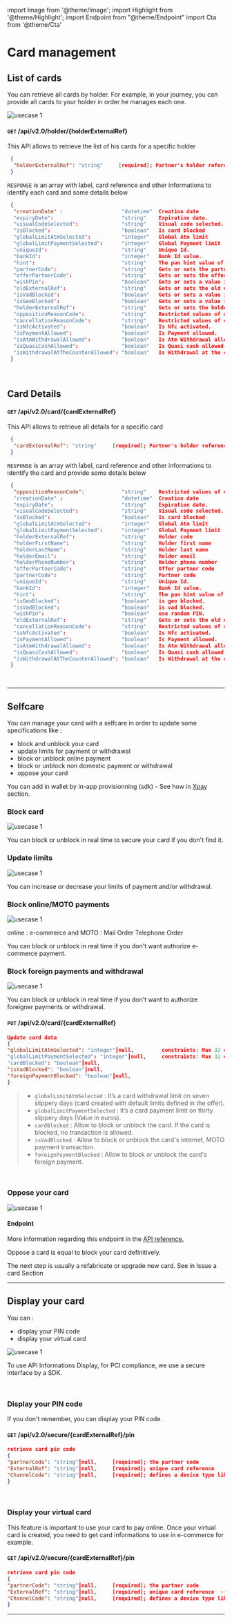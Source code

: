 import Image from '@theme/Image';
import Highlight from '@theme/Highlight';
import Endpoint from "@theme/Endpoint"
import Cta from '@theme/Cta'

# Card management


## List of cards

You can retrieve all cards by holder. For example, in your journey, you can provide all cards to your holder in order he manages each one.

<Image src="docs/Card_List.png" alt="usecase 1"/>

#### ``` GET ``` /api/v2.0/holder/{holderExternalRef}

This API allows to retrieve the list of his cards for a specific holder

```json
 {
  "holderExternalRef": "string"     [required]; Partner's holder reference 
 }
```

``` RESPONSE ``` is an array with label, card reference and other informations to identify each card and some details below
```json
 { 
  "creationDate" :                   "datetime"  Creation date
  "expiryDate":                      "string"    Expiration date.
  "visualCodeSelected":              "string"    Visual code selected.
  "isBlocked":                       "boolean"   Is card blocked
  "globalLimitAtmSelected":          "integer"   Global Atm limit
  "globalLimitPaymentSelected":      "integer"   Global Payment limit
  "uniqueId":                        "string"    Unique Id.
  "bankId":                          "integer"   Bank Id value.
  "hint":                            "string"    The pan hint value of the card.
  "partnerCode":                     "string"    Gets or sets the partner code.
  "offerPartnerCode":                "string"    Gets or sets the offer partner code.
  "wishPin":                         "boolean"   Gets or sets a value indicating whether [wish pin].
  "oldExternalRef":                  "string"    Gets or sets the old external reference.
  "isVadBlocked":                    "boolean"   Gets or sets a value indicating whether this instance is vad blocked.
  "isGeoBlocked":                    "boolean"   Gets or sets a value indicating whether this instance is geo blocked.
  "holderExternalRef":               "string"    Gets or sets the holder external reference.
  "oppositionReasonCode":            "string"    Restricted values of opposition reason code are:
  "cancellationReasonCode":          "string"    Restricted values of cancellation reason code are:
  "isNfcActivated":                  "boolean"   Is Nfc activated.
  "isPaymentAllowed":                "boolean"   Is Payment allowed.
  "isAtmWithdrawalAllowed":          "boolean"   Is Atm Withdrawal allowed.
  "isQuasiCashAllowed":              "boolean"   Is Quasi cash allowed.
  "isWithdrawalAtTheCounterAllowed": "boolean"   Is Withdrawal at the counter allowed.
 }
```
<br/>


## Card Details

#### ``` GET ``` /api/v2.0/card/{cardExternalRef}

This API allows to retrieve all details for a specific card

```json
 {
  "cardExternalRef": "string"     [required]; Partner's holder reference 
 }
```

``` RESPONSE ``` is an array with label, card reference and other informations to identify the card and provide some details below
```json
 { 
  "oppositionReasonCode":            "string"    Restricted values of opposition reason code are:
  "creationDate" :                   "datetime"  Creation date
  "expiryDate":                      "string"    Expiration date.
  "visualCodeSelected":              "string"    Visual code selected.
  "isBlocked":                       "boolean"   Is card blocked
  "globalLimitAtmSelected":          "integer"   Global Atm limit
  "globalLimitPaymentSelected":      "integer"   Global Payment limit
  "holderExternalRef":               "string"    Holder code
  "holderFirstName":                 "string"    Holder first name
  "holderLastName":                  "string"    Holder last name
  "holderEmail":                     "string"    Holder email
  "holderPhoneNumber":               "string"    Holder phone number
  "offerPartnerCode":                "string"    Offer partner code
  "partnerCode":                     "string"    Partner code
  "uniqueId":                        "string"    Unique Id.
  "bankId":                          "integer"   Bank Id value.
  "hint":                            "string"    The pan hint value of the card.
  "isGeoBlocked":                    "boolean"   is geo blocked.
  "isVadBlocked":                    "boolean"   is vad blocked.
  "wishPin":                         "boolean"   use random PIN.
  "oldExternalRef":                  "string"    Gets or sets the old external reference.
  "cancellationReasonCode":          "string"    Restricted values of cancellation reason code are:
  "isNfcActivated":                  "boolean"   Is Nfc activated.
  "isPaymentAllowed":                "boolean"   Is Payment allowed.
  "isAtmWithdrawalAllowed":          "boolean"   Is Atm Withdrawal allowed.
  "isQuasiCashAllowed":              "boolean"   Is Quasi cash allowed.
  "isWithdrawalAtTheCounterAllowed": "boolean"   Is Withdrawal at the counter allowed.
 }
```
<br/>

---

## Selfcare

You can manage your card with a selfcare in order to update some specifications like : 

- block and unblock your card
- update limits for payment or withdrawal
- block or unblock online payment
- block or unblock non domestic payment or withdrawal
- oppose your card

You can add in wallet by in-app provisionning (sdk) - See how in [Xpay](./x-pay.md) section.


### Block card
 
<Image src="docs/Card_Self_Verrou.png" alt="usecase 1"/>


<Highlight type="tip">
 
 You can block or unblock in real time to secure your card if you don't find it.
 
</Highlight>


### Update limits
  
<Image src="docs/Card_Self_UpdateLimits.png" alt="usecase 1"/>

<!--
#### Endpoint
More information regarding this endpoint in the [API reference](/api/CardFactory)
<Endpoint apiUrl="/v2.0/cardfactory" path="/api​/v2.0​/card/{cardExternalRef}" method="put"/>
-->

<Highlight type="tip">
 
 You can increase or decrease your limits of payment and/or withdrawal.

</Highlight>


### Block online/MOTO payments

  
<Image src="docs/Card_Self_VAD.png" alt="usecase 1"/>

online : e-commerce and MOTO : Mail Order Telephone Order
<!--
#### Endpoint
More information regarding this endpoint in the [API reference](/api/CardFactory)
<Endpoint apiUrl="/v2.0/cardfactory" path="/api​/v2.0​/card/{cardExternalRef}" method="put"/>
-->

<Highlight type="tip">
 
  You can block or unblock in real time if you don't want authorize e-commerce payment.
 
</Highlight>

### Block foreign payments and withdrawal
 
<Image src="docs/Card_Self_ETR.png" alt="usecase 1"/>

<!--
#### Endpoint
More information regarding this endpoint in the [API reference](/api/CardFactory)
<Endpoint apiUrl="/v2.0/cardfactory" path="/api​/v2.0​/card/{cardExternalRef}" method="put"/>
-->

<Highlight type="tip">
 
 You can block or unblock in real time if you don't want to authorize foreigner payments or withdrawal.
 
</Highlight>


#### ``` PUT ``` /api/v2.0/card/{cardExternalRef}

```json
Update card data
{
"globalLimitAtmSelected": "integer"┃null,         constraints: Max 32 chars
"globalLimitPaymentSelected": "integer"┃null,     constraints: Max 32 chars    
"cardBlocked": "boolean"┃null,            
"isVadBlocked": "boolean"┃null,                   
"foreignPaymentBlocked": "boolean"┃null,                             
}
```

> - ``` globalLimitAtmSelected ``` : It’s a card withdrawal limit on seven slippery days (card created with default limits defined in the offer). 
> - ``` globalLimitPaymentSelected ``` : It’s a card payment limit on thirty slippery days (Value in euros).
> - ``` cardBlocked ``` : Allow to block or unblock the card. If the card is blocked, no transaction is allowed.
> - ``` isVadBlocked ``` : Allow to block or unblock the card's internet, MOTO payment transaction.
> - ``` foreignPaymentBlocked ``` : Allow to block or unblock the card's foreign payment.

<br/>

<!--
More information regarding this endpoint in the [API reference](/api/CardFactory)
<Endpoint apiUrl="/v2.0/cardfactory" path="/api​/v2.0​/card/{cardExternalRef}" method="put"/>
-->



### Oppose your card

<Image src="docs/Card_Oppose.png" alt="usecase 1"/>

#### Endpoint

More information regarding this endpoint in the [API reference.](/api/CardFactory)
<!--
<Endpoint apiUrl="v2.0/cardfactory" path="/api​/v2.0​/card/{cardExternalRef}/oppose" method="patch"/>
-->

<Highlight type="danger">
 
Oppose a card is equal to block your card definitively.
 
</Highlight>

<Highlight>
 
 The next step is usually a refabricate or upgrade new card. See in Issue a card Section
 
</Highlight>


---

## Display your card

You can : 

- display your PIN code
- display your virtual card

<Image src="docs/Card_Display_SCA.png" alt="usecase 1"/>

<br/>

<Highlight type="caution">
 
 To use API Informations Display, for PCI compliance, we use a secure interface by a SDK.
 
</Highlight>

<br/>

### Display your PIN code

 
If you don't remember, you can display your PIN code.

#### ``` GET ``` /api/v2.0/secure/{cardExternalRef}/pin

```json
retrieve card pin code
{
"partnerCode": "string"┃null,     [required]; the partner code
"ExternalRef": "string"┃null,     [required]; unique card reference 
"ChannelCode": "string"┃null,     [required]; defines a device type like a mobile(66), internet(04)  
}
```

<br/>


### Display your virtual card

This feature is important to use your card to pay online. Once your virtual card is created, you need to get card informations to use in e-commerce for example.

#### ``` GET ``` /api/v2.0/secure/{cardExternalRef}/pin

```json
retrieve card pin code
{
"partnerCode": "string"┃null,     [required]; the partner code
"ExternalRef": "string"┃null,     [required]; unique card reference  -(PAN Privatif par exemple)
"ChannelCode": "string"┃null,     [required]; defines a device type like a mobile(66), internet(04)  
}
```

---


<Cta
  context="doc"
  ui="button"
  link="/api/CardFactory"
  label="Try it out"
/>
